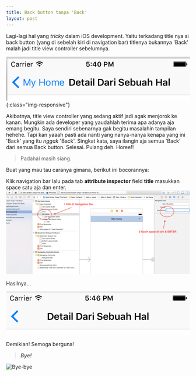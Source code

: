 ```yaml
---
title: Back button tanpa 'Back'
layout: post
---
```


Lagi-lagi  hal yang _tricky_ dalam iOS development. Yaitu terkadang title nya si back button (yang di sebelah kiri di navigation bar) titlenya bukannya 'Back' malah jadi title view controller sebelumnya.

![not back](/images/Back%20Button%20with%20Other%20Title.png){:class="img-responsive"}

Akibatnya, title view controller yang sedang aktif jadi agak menjorok ke kanan. Mungkin ada developer yang yaudahlah  terima apa adanya aja emang begitu. Saya sendiri sebenarnya gak begitu masalahin tampilan hehehe. Tapi kan yaaah pasti ada nanti yang nanya-nanya kenapa yang ini 'Back' yang itu _nggak_ 'Back'. Singkat kata, saya ilangin aja semua 'Back' dari semua Back button. Selesai. Pulang deh. Horee!!  
>Padahal masih siang.

Buat yang mau tau caranya gimana, berikut ini bocorannya:

Klik navigation bar lalu pada tab **attribute inspector** field **title** masukkan space satu aja dan enter.
![how to](/images/removes%20back.png)

Hasilnya...

![no title](/images/Back%20Button%20With%20No%20Title.png)

Demikian!
Semoga berguna!


> ***Bye!***

![Bye-bye](http://i.imgur.com/aSYMQW1.gif)